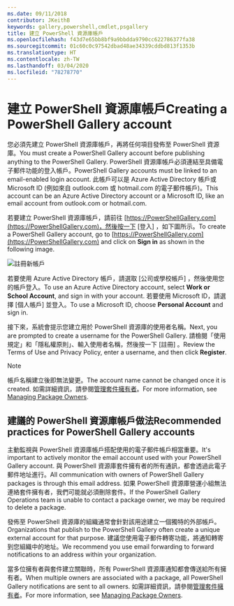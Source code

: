 ```yaml
---
ms.date: 09/11/2018
contributor: JKeithB
keywords: gallery,powershell,cmdlet,psgallery
title: 建立 PowerShell 資源庫帳戶
ms.openlocfilehash: f43d7e65bb8bf9a9bbdda9790cc622786377fa38
ms.sourcegitcommit: 01c60c0c97542dbad48ae34339cddbd813f1353b
ms.translationtype: HT
ms.contentlocale: zh-TW
ms.lasthandoff: 03/04/2020
ms.locfileid: "78278770"
---
```

# <a name="creating-a-powershell-gallery-account"></a><span data-ttu-id="c55ad-103">建立 PowerShell 資源庫帳戶</span><span class="sxs-lookup"><span data-stu-id="c55ad-103">Creating a PowerShell Gallery account</span></span>

<span data-ttu-id="c55ad-104">您必須先建立 PowerShell 資源庫帳戶，再將任何項目發佈至 PowerShell 資源庫。</span><span class="sxs-lookup"><span data-stu-id="c55ad-104">You must create a PowerShell Gallery account before publishing anything to the PowerShell Gallery.</span></span>
<span data-ttu-id="c55ad-105">PowerShell 資源庫帳戶必須連結至具備電子郵件功能的登入帳戶。</span><span class="sxs-lookup"><span data-stu-id="c55ad-105">PowerShell Gallery accounts must be linked to an email-enabled login account.</span></span> <span data-ttu-id="c55ad-106">此帳戶可以是 Azure Active Directory 帳戶或 Microsoft ID (例如來自 outlook.com 或 hotmail.com 的電子郵件帳戶)。</span><span class="sxs-lookup"><span data-stu-id="c55ad-106">This account can be an Azure Active Directory account or a Microsoft ID, like an email account from outlook.com or hotmail.com.</span></span>

<span data-ttu-id="c55ad-107">若要建立 PowerShell 資源庫帳戶，請前往 [https://PowerShellGallery.com](https://PowerShellGallery.com)，然後按一下 [登入]  ，如下圖所示。</span><span class="sxs-lookup"><span data-stu-id="c55ad-107">To create a PowerShell Gallery account, go to [https://PowerShellGallery.com](https://PowerShellGallery.com) and click on **Sign in** as shown in the following image.</span></span>

![註冊新帳戶](media/creating-an-account/CreateAccount-Register.png)

<span data-ttu-id="c55ad-109">若要使用 Azure Active Directory 帳戶，請選取 [公司或學校帳戶]  ，然後使用您的帳戶登入。</span><span class="sxs-lookup"><span data-stu-id="c55ad-109">To use an Azure Active Directory account, select **Work or School Account**, and sign in with your account.</span></span> <span data-ttu-id="c55ad-110">若要使用 Microsoft ID，請選擇 [個人帳戶]  並登入。</span><span class="sxs-lookup"><span data-stu-id="c55ad-110">To use a Microsoft ID, choose **Personal Account** and sign in.</span></span>

<span data-ttu-id="c55ad-111">接下來，系統會提示您建立用於 PowerShell 資源庫的使用者名稱。</span><span class="sxs-lookup"><span data-stu-id="c55ad-111">Next, you are prompted to create a username for the PowerShell Gallery.</span></span> <span data-ttu-id="c55ad-112">請檢閱「使用規定」和「隱私權原則」、輸入使用者名稱，然後按一下 [註冊]  。</span><span class="sxs-lookup"><span data-stu-id="c55ad-112">Review the Terms of Use and Privacy Policy, enter a username, and then click **Register**.</span></span>

> [!NOTE]
> <span data-ttu-id="c55ad-113">帳戶名稱建立後即無法變更。</span><span class="sxs-lookup"><span data-stu-id="c55ad-113">The account name cannot be changed once it is created.</span></span> <span data-ttu-id="c55ad-114">如需詳細資訊，請參閱[管理套件擁有者](managing-package-owners.md)。</span><span class="sxs-lookup"><span data-stu-id="c55ad-114">For more information, see [Managing Package Owners](managing-package-owners.md).</span></span>

## <a name="recommended-practices-for-powershell-gallery-accounts"></a><span data-ttu-id="c55ad-115">建議的 PowerShell 資源庫帳戶做法</span><span class="sxs-lookup"><span data-stu-id="c55ad-115">Recommended practices for PowerShell Gallery accounts</span></span>

<span data-ttu-id="c55ad-116">主動監視與 PowerShell 資源庫帳戶搭配使用的電子郵件帳戶相當重要。</span><span class="sxs-lookup"><span data-stu-id="c55ad-116">It's important to actively monitor the email account used with your PowerShell Gallery account.</span></span> <span data-ttu-id="c55ad-117">與 PowerShell 資源庫套件擁有者的所有通訊，都會透過此電子郵件地址進行。</span><span class="sxs-lookup"><span data-stu-id="c55ad-117">All communication with owners of PowerShell Gallery packages is through this email address.</span></span> <span data-ttu-id="c55ad-118">如果 PowerShell 資源庫營運小組無法連絡套件擁有者，我們可能就必須刪除套件。</span><span class="sxs-lookup"><span data-stu-id="c55ad-118">If the PowerShell Gallery Operations team is unable to contact a package owner, we may be required to delete a package.</span></span>

<span data-ttu-id="c55ad-119">發佈至 PowerShell 資源庫的組織通常會針對該用途建立一個獨特的外部帳戶。</span><span class="sxs-lookup"><span data-stu-id="c55ad-119">Organizations that publish to the PowerShell Gallery often create a unique external account for that purpose.</span></span> <span data-ttu-id="c55ad-120">建議您使用電子郵件轉寄功能，將通知轉寄到您組織中的地址。</span><span class="sxs-lookup"><span data-stu-id="c55ad-120">We recommend you use email forwarding to forward notifications to an address within your organization.</span></span>

<span data-ttu-id="c55ad-121">當多位擁有者與套件建立關聯時，所有 PowerShell 資源庫通知都會傳送給所有擁有者。</span><span class="sxs-lookup"><span data-stu-id="c55ad-121">When multiple owners are associated with a package, all PowerShell Gallery notifications are sent to all owners.</span></span> <span data-ttu-id="c55ad-122">如需詳細資訊，請參閱[管理套件擁有者](managing-package-owners.md)。</span><span class="sxs-lookup"><span data-stu-id="c55ad-122">For more information, see [Managing Package Owners](managing-package-owners.md).</span></span>
